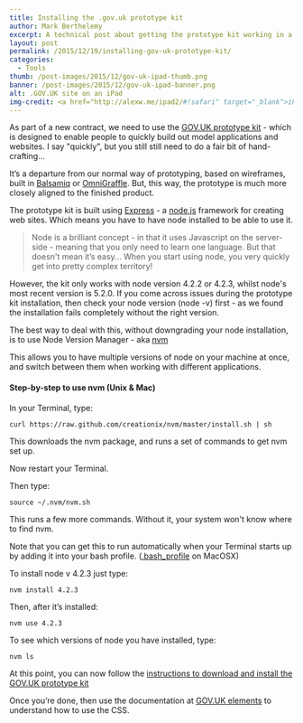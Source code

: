 ```yaml
---
title: Installing the .gov.uk prototype kit
author: Mark Berthelemy
excerpt: A technical post about getting the prototype kit working in a mixed nodejs environment using nvm
layout: post
permalink: /2015/12/19/installing-gov-uk-prototype-kit/
categories:
  - Tools
thumb: /post-images/2015/12/gov-uk-ipad-thumb.png
banner: /post-images/2015/12/gov-uk-ipad-banner.png
alt: .GOV.UK site on an iPad
img-credit: <a href="http://alexw.me/ipad2/#!safari" target="_blank">iPad emulator</a>
---
```

As part of a new contract, we need to use the [GOV.UK prototype kit](https://github.com/alphagov/govuk_prototype_kit) - which is designed to enable people to quickly build out model applications and websites. I say "quickly", but you still still need to do a fair bit of hand-crafting...

It&rsquo;s a departure from our normal way of prototyping, based on wireframes, built in [Balsamiq](https://balsamiq.com/) or [OmniGraffle](https://www.omnigroup.com/omnigraffle). But, this way, the prototype is much more closely aligned to the finished product.

The prototype kit is built using [Express](http://expressjs.com/) - a [node.js](https://nodejs.org) framework for creating web sites. Which means you have to have node installed to be able to use it.

> Node is a brilliant concept - in that it uses Javascript on the server-side - meaning that you only need to learn one language. But that doesn't mean it&rsquo;s easy... When you start using node, you very quickly get into pretty complex territory!

However, the kit only works with node version 4.2.2 or 4.2.3, whilst node's most recent version is 5.2.0. If you come across issues during the prototype kit installation, then check your node version (node -v) first - as we found the installation fails completely without the right version.

The best way to deal with this, without downgrading your node installation, is to use Node Version Manager - aka [nvm](https://github.com/creationix/nvm)

This allows you to have multiple versions of node on your machine at once, and switch between them when working with different applications.

#### Step-by-step to use nvm (Unix & Mac)

In your Terminal, type:

    curl https://raw.github.com/creationix/nvm/master/install.sh | sh

This downloads the nvm package, and runs a set of commands to get nvm set up.

Now restart your Terminal.

Then type:

    source ~/.nvm/nvm.sh

This runs a few more commands. Without it, your system won't know where to find nvm.

Note that you can get this to run automatically when your Terminal starts up by adding it into your bash profile. ([.bash_profile](http://redfinsolutions.com/blog/creating-bashprofile-your-mac) on MacOSX)

To install node v 4.2.3 just type:

    nvm install 4.2.3

Then, after it&rsquo;s installed:

    nvm use 4.2.3

To see which versions of node you have installed, type:

    nvm ls

At this point, you can now follow the [instructions to download and install the GOV.UK prototype kit](https://github.com/alphagov/govuk_prototype_kit)

Once you&rsquo;re done, then use the documentation at [GOV.UK elements](http://govuk-elements.herokuapp.com/) to understand how to use the CSS.
